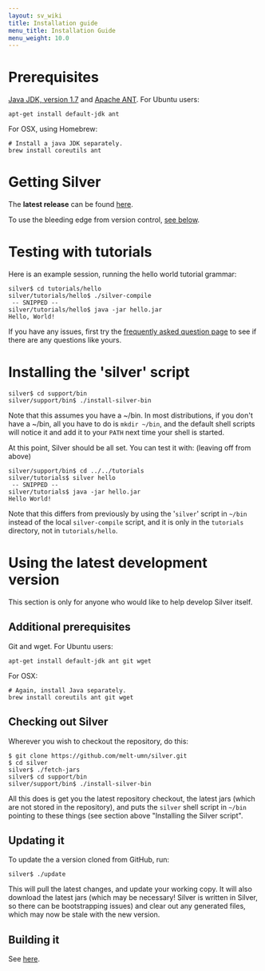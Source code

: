 ```yaml
---
layout: sv_wiki
title: Installation guide
menu_title: Installation Guide
menu_weight: 10.0
---
```


# Prerequisites

[Java JDK, version 1.7](http://www.oracle.com/technetwork/java/javase/downloads/index.html) and [Apache ANT](http://ant.apache.org/bindownload.cgi). For Ubuntu users:

```
apt-get install default-jdk ant
```

For OSX, using Homebrew:

```
# Install a java JDK separately.
brew install coreutils ant
```

# Getting Silver

The **latest release** can be found [here](/downloads).

To use the bleeding edge from version control, [see below](InstallGuide#Using_the_latest_development_version.md).

# Testing with tutorials

Here is an example session, running the hello world tutorial grammar:

```
silver$ cd tutorials/hello
silver/tutorials/hello$ ./silver-compile
 -- SNIPPED --
silver/tutorials/hello$ java -jar hello.jar
Hello, World!
```

If you have any issues, first try the [frequently asked question
page](faq) to see if there are any questions like yours. 

# Installing the 'silver' script

```
silver$ cd support/bin
silver/support/bin$ ./install-silver-bin
```

Note that this assumes you have a ~/bin. In most distributions, if you
don't have a ~/bin, all you have to do is `mkdir ~/bin`, and the
default shell scripts will notice it and add it to your `PATH` next
time your shell is started. 

At this point, Silver should be all set. You can test it with: (leaving off from above)

```
silver/support/bin$ cd ../../tutorials
silver/tutorials$ silver hello
 -- SNIPPED --
silver/tutorials$ java -jar hello.jar
Hello World!
```

Note that this differs from previously by using the '`silver`' script
in `~/bin` instead of the local `silver-compile` script, and it is
only in the `tutorials` directory, not in `tutorials/hello`. 

# Using the latest development version

This section is only for anyone who would like to help develop Silver itself.

## Additional prerequisites

Git and wget. For Ubuntu users:

```
apt-get install default-jdk ant git wget
```

For OSX:

```
# Again, install Java separately.
brew install coreutils ant git wget
```

## Checking out Silver

Wherever you wish to checkout the repository, do this:

```
$ git clone https://github.com/melt-umn/silver.git
$ cd silver
silver$ ./fetch-jars
silver$ cd support/bin
silver/support/bin$ ./install-silver-bin
```

All this does is get you the latest repository checkout, the latest
jars (which are not stored in the repository), and puts the `silver`
shell script in `~/bin` pointing to these things (see
section above "Installing the Silver script".

## Updating it

To update the a version cloned from GitHub, run:

```
silver$ ./update
```

This will pull the latest changes, and update your working copy. It
will also download the latest jars (which may be necessary! Silver is
written in Silver, so there can be bootstrapping issues) and clear out
any generated files, which may now be stale with the new version.

## Building it


See [here](/silver/doc/dev/building).
